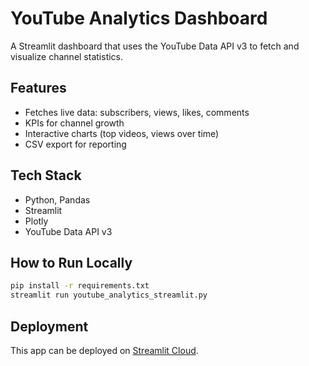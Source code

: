 # YouTube Analytics Dashboard

A Streamlit dashboard that uses the YouTube Data API v3 to fetch and visualize channel statistics.

## Features
- Fetches live data: subscribers, views, likes, comments
- KPIs for channel growth
- Interactive charts (top videos, views over time)
- CSV export for reporting

## Tech Stack
- Python, Pandas
- Streamlit
- Plotly
- YouTube Data API v3

## How to Run Locally
```bash
pip install -r requirements.txt
streamlit run youtube_analytics_streamlit.py
```

## Deployment
This app can be deployed on [Streamlit Cloud](https://share.streamlit.io/).

